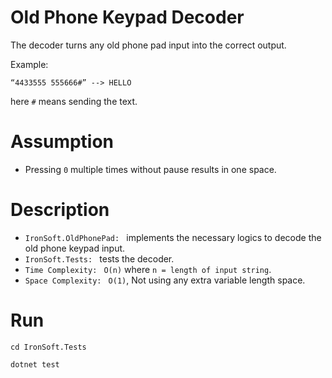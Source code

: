 # Old Phone Keypad Decoder
The decoder turns any old phone pad input into the correct output.

Example:  
```
“4433555 555666#” --> HELLO
```
here `#` means sending the text.

# Assumption
- Pressing `0` multiple times without pause results in one space.

# Description
- `IronSoft.OldPhonePad: ` implements the necessary logics to decode the old phone keypad input.
- `IronSoft.Tests: ` tests the decoder.
- `Time Complexity: ` `O(n)` where `n = length of input string`.
- `Space Complexity: ` `O(1)`, Not using any extra variable length space.  

# Run
```
cd IronSoft.Tests

dotnet test

```